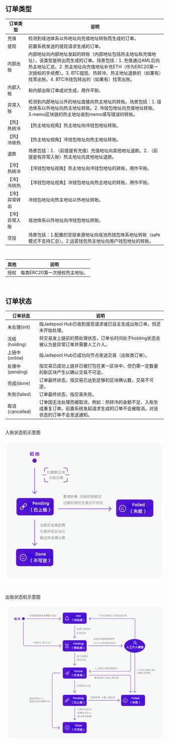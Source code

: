 ## 订单类型

订单类型 | 说明
--------- | ------- 
充值 | 检测到瑶池体系以外地址向充值地址转账而生成的订单。
提现 | 前置系统发送的提现请求生成的订单。
内部出账 | 内部地址向内部地址发起的转账（内部地址包括热主地址和充值地址），该类型是转出而生成的订单。场景包括：1. 充值通过AML后向热主地址汇总。2. 热主地址向充值地址补充ETH（作为ERC20第一次授权的手续费）。3. BTC提现、热转冷、热主地址退款的（如果有）找零出账。4. BTC冷钱包转出的（如果有）找零出账。
内部入账 | 和内部出账订单成对生成，用作平账。
异常入账 | 检测到内部地址以外的地址直接向热主地址的转账。场景包括：1. 瑶池体系以外地址向热主地址转账。2. 冷钱包地址向充值地址转账。3.memo区块链的热主地址收到memo填写错误的转账。
【热】热转冷 | 【热主地址视角】热主地址向冷钱包地址转账。
【热】冷转热 | 【热主地址视角】冷钱包地址向热主地址转账。
退款 | 场景包括：1. （前提是有充值）充值地址向其他地址退款。2. （前提是有异常入账）热主地址向其他地址退款。
【冷】热转冷 | 【冷钱包地址视角】热主地址向冷钱包地址的转账，用作平账。
【冷】冷转热 | 【冷钱包地址视角】冷钱包地址向热主地址的转账，用作平账。
【冷】异常转出 | 冷钱包地址向热主地址以外地址转账。
【冷】异常入账 | 瑶池体系以外地址向冷钱包地址转账。
空投 | 场景包括：1.配置的空投来源地址向瑶池热钱包体系地址转账（safe模式不支持汇总）。2.运营钱包热主地址向用户钱包地址的转账。

<br>

其他 | 说明
--------- | ------- 
授权 | 每类ERC20第一次授权热主地址。

<br>

## 订单状态

订单状态 | 说明
--------- | ------- 
未处理(init) | 指Jadepool Hub已收到提现请求或已自主生成出账订单，但还未开始处理。
冻结(holding) | 将交易发上链前的预处理状态，订单长时间处于holding状态会被认为是异常订单并需要人工介入。
上链中(online) | 指Jadepool Hub已成功向节点发送交易（出账类订单）。
处理中(pending) | 指交易已成功上链并已被打包在某一区块中，但仍需一定数量的新区块产生以确认交易不可逆。
完成(done) | 订单最终状态，指交易已达到足够的区块确认数，交易不可逆。
失败(failed) | 订单最终状态，指交易失败。
取消(cancelled) | 订单因无法处理而被取消，例如：热转冷的金额不足、入账生成重复订单。前置系统发起请求生成的订单不会被取消。对该状态的订单不会发送通知。

<br>
入账状态机示意图

![](image/incoming.png)

<br>
出账状态机示意图

![](image/outgoing.png)